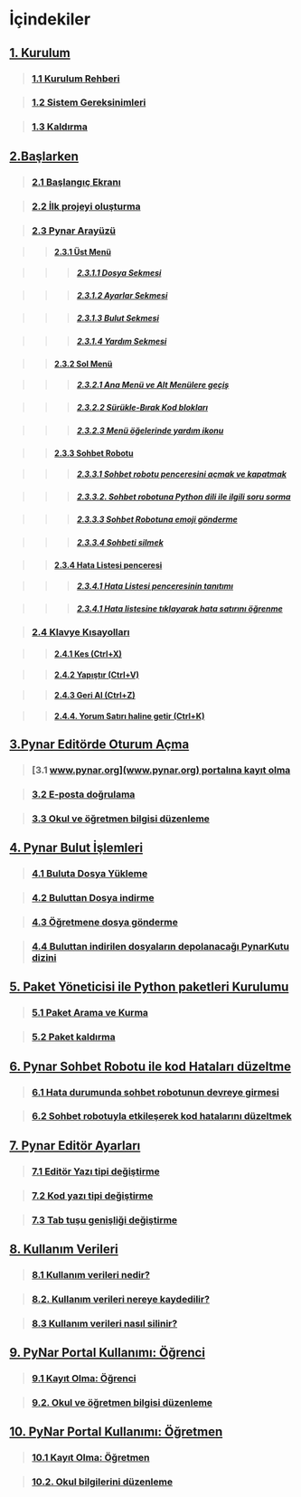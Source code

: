 # İçindekiler

## [1. Kurulum](Yardim_Bolum1.html)

> ###     [1.1 Kurulum Rehberi](Yardim_Bolum1.html#kurulum-rehberi)

> ###     [1.2 Sistem Gereksinimleri](Yardim_Bolum1.html#sistem-gereksinimleri)

> ###     [1.3 Kaldırma](Yardim_Bolum1.html#kaldırma)

## [2.Başlarken](Yardim_Bolum2.html)

> ###     [2.1 Başlangıç Ekranı](Yardim_Bolum2.html#başlangıç-ekranı)

> ###     [2.2 İlk projeyi oluşturma](Yardim_Bolum2.html#ilk-projeyi-oluşturma)

> ###     [2.3 Pynar Arayüzü](Yardim_Bolum2.html#pynar-arayüzü)

>> ####         [2.3.1 Üst Menü](Yardim_Bolum2.html#üst-menü)

>>> #####             [2.3.1.1 Dosya Sekmesi](Yardim_Bolum2.html#dosya-sekmesi)

>>> #####             [2.3.1.2 Ayarlar Sekmesi](Yardim_Bolum2.html#ayarlar-sekmesi)

>>> #####             [2.3.1.3 Bulut Sekmesi](Yardim_Bolum2.html#bulut-sekmesi)

>>> #####             [2.3.1.4 Yardım Sekmesi](Yardim_Bolum2.html#yardım-sekmesi)

>> ####         [2.3.2 Sol Menü](Yardim_Bolum2.html#sol-menü)

>>> #####             [2.3.2.1 Ana Menü ve Alt Menülere geçiş](Yardim_Bolum2.html#ana-menü-ve-alt-menülere-geçiş)

>>> #####             [2.3.2.2 Sürükle-Bırak Kod blokları](Yardim_Bolum2.html#sürükle-bırak-kod-blokları)

>>> #####             [2.3.2.3 Menü öğelerinde yardım ikonu](Yardim_Bolum2.html#menü-öğelerinde-yardım-ikonu)

>> ####         [2.3.3 Sohbet Robotu](Yardim_Bolum2.html#sohbet-robotu)

>>> #####             [2.3.3.1 Sohbet robotu penceresini açmak ve kapatmak](Yardim_Bolum2.html#sohbet-robotu-penceresini-açmak-ve-kapatmak)

>>> #####             [2.3.3.2. Sohbet robotuna Python dili ile ilgili soru sorma](Yardim_Bolum2.html#sohbet-robotuna-python-dili-ile-ilgili-soru-sorma)

>>> #####             [2.3.3.3 Sohbet Robotuna emoji gönderme](Yardim_Bolum2.html#sohbet-robotuna-emoji-gönderme)

>>> #####             [2.3.3.4 Sohbeti silmek](Yardim_Bolum2.html#sohbeti-silmek)

>> ####         [2.3.4 Hata Listesi penceresi](Yardim_Bolum2.html#hata-listesi-penceresi)

>>> #####             [2.3.4.1 Hata Listesi penceresinin tanıtımı](Yardim_Bolum2.html#hata-listesi-penceresinin-tanıtımı)

>>> #####             [2.3.4.1 Hata listesine tıklayarak hata satırını öğrenme](Yardim_Bolum2.html#hata-listesine-tıklayarak-hata-satırını-öğrenme)

> ###     [2.4 Klavye Kısayolları](Yardim_Bolum2.html#klavye-kısayolları)

>> ####         [2.4.1 Kes (Ctrl+X)](Yardim_Bolum2.html#kes-ctrlx)

>> ####         [2.4.2 Yapıştır (Ctrl+V)](Yardim_Bolum2.html#yapıştır-ctrlv)

>> ####         [2.4.3 Geri Al (Ctrl+Z)](Yardim_Bolum2.html#geri-al-ctrlz)

>> ####         [2.4.4. Yorum Satırı haline getir (Ctrl+K)](Yardim_Bolum2.html#yorum-satırı-haline-getir-ctrlk)

## [3.Pynar Editörde Oturum Açma](Yardim_Bolum3.html)

> ###     [3.1 [www.pynar.org](www.pynar.org) portalına kayıt olma](Yardim_Bolum3.html#www.pynar.org-portalına-kayıt-olma)

> ###     [3.2 E-posta doğrulama](Yardim_Bolum3.html#e-posta-doğrulama)

> ###     [3.3 Okul ve öğretmen bilgisi düzenleme](Yardim_Bolum3.html#okul-ve-öğretmen-bilgisi-düzenleme)

## [4. Pynar Bulut İşlemleri](Yardim_Bolum4.html)

> ###     [4.1 Buluta Dosya Yükleme](Yardim_Bolum4.html#buluta-dosya-yükleme)

> ###     [4.2 Buluttan Dosya indirme](Yardim_Bolum4.html#buluttan-dosya-indirme)

> ###     [4.3 Öğretmene dosya gönderme](Yardim_Bolum4.html#öğretmene-dosya-gönderme)

> ###     [4.4 Buluttan indirilen dosyaların depolanacağı PynarKutu dizini](Yardim_Bolum4.html#buluttan-indirilen-dosyaların-depolanacağı-pynarkutu-dizini)

## [5. Paket Yöneticisi ile Python paketleri Kurulumu](Yardim_Bolum5.html)

> ###     [5.1 Paket Arama ve Kurma](Yardim_Bolum5.html#paket-arama-ve-kurma)

> ###     [5.2 Paket kaldırma](Yardim_Bolum5.html#paket-kaldırma)

## [6. Pynar Sohbet Robotu ile kod Hataları düzeltme](Yardim_Bolum6.html)

> ###     [6.1 Hata durumunda sohbet robotunun devreye girmesi](Yardim_Bolum6.html#hata-durumunda-sohbet-robotunun-devreye-girmesi)

> ###     [6.2 Sohbet robotuyla etkileşerek kod hatalarını düzeltmek](Yardim_Bolum6.html#sohbet-robotuyla-etkileşerek-kod-hata-düzeltmesi)

## [7. Pynar Editör Ayarları](Yardim_Bolum7.html)

> ###     [7.1 Editör Yazı tipi değiştirme](Yardim_Bolum7.html#editör-yazı-tipi-değiştirme)

> ###     [7.2 Kod yazı tipi değiştirme](Yardim_Bolum7.html#kod-yazı-tipi-değiştirme)

> ###     [7.3 Tab tuşu genişliği değiştirme](Yardim_Bolum7.html#tab-tuşu-genişliği-değiştirme)

## [8. Kullanım Verileri](Yardim_Bolum8.html)

> ###     [8.1 Kullanım verileri nedir?](Yardim_Bolum8.html#kullanım-verileri-nedir)

> ###     [8.2. Kullanım verileri nereye kaydedilir?](Yardim_Bolum8.html#kullanım-verileri-nereye-kaydedilir)

> ###     [8.3 Kullanım verileri nasıl silinir?](Yardim_Bolum8.html#kullanım-verileri-nasıl-silinir)

## [9. PyNar Portal Kullanımı: Öğrenci](Ogrenci_yardim.html)

> ###     [9.1 Kayıt Olma: Öğrenci](Ogrenci_yardim.html#kayıt-olma-öğrenci)

> ###     [9.2. Okul ve öğretmen bilgisi düzenleme](Ogrenci_yardim.html#okul-ve-öğretmen-bilgisi-düzenleme)

## [10. PyNar Portal Kullanımı: Öğretmen](Ogretmen_yardim.html)

> ###     [10.1 Kayıt Olma: Öğretmen](Ogretmen_yardim.html#kayıt-olma-öğretmen)

> ###     [10.2. Okul bilgilerini düzenleme](Ogretmen_yardim.html#okul-bilgilerini-düzenleme)
